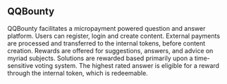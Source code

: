 ## QQBounty

QQBounty facilitates a micropayment powered question and answer platform. Users can register, login and create content. External payments are processed and transferred to the internal tokens, before content creation. Rewards are offered for suggestions, answers, and advice on myriad subjects. Solutions are rewarded based primarily upon a time-sensitive voting system. The highest rated answer is eligible for a reward through the internal token, which is redeemable.
